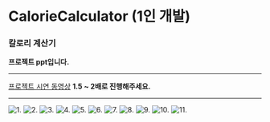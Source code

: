 # CalorieCalculator (1인 개발)
### 칼로리 계산기 
**프로젝트 ppt입니다.**
***
[프로젝트 시연 동영상](https://youtu.be/VfZKLMslZmk)
**1.5 ~ 2배로 진행해주세요.**
***
![1.](https://user-images.githubusercontent.com/62505841/109804266-67cd9700-7c65-11eb-8b14-d88feba8d14a.jpeg)
![2.](https://user-images.githubusercontent.com/62505841/109804348-7ddb5780-7c65-11eb-894f-1e3f46682317.jpeg)
![3.](https://user-images.githubusercontent.com/62505841/109804459-9c415300-7c65-11eb-88d3-417644f9f604.jpeg)
![4.](https://user-images.githubusercontent.com/62505841/109804466-9fd4da00-7c65-11eb-906e-fe26b1a8dc05.jpeg)
![5.](https://user-images.githubusercontent.com/62505841/109804468-a1060700-7c65-11eb-85da-9c9ccc15e835.jpeg)
![6.](https://user-images.githubusercontent.com/62505841/109804474-a2373400-7c65-11eb-85f1-0fa3f9bc8f92.jpeg)
![7.](https://user-images.githubusercontent.com/62505841/109804479-a2373400-7c65-11eb-9960-d1bed0d5bfcc.jpeg)
![8.](https://user-images.githubusercontent.com/62505841/109804482-a2cfca80-7c65-11eb-944d-5475c8993f9c.jpeg)
![9.](https://user-images.githubusercontent.com/62505841/109804486-a3686100-7c65-11eb-8466-92b67c9b1cea.jpeg)
![10.](https://user-images.githubusercontent.com/62505841/109804489-a400f780-7c65-11eb-91fb-390168f76db7.jpeg)
![11.](https://user-images.githubusercontent.com/62505841/109804490-a4998e00-7c65-11eb-903a-049c649b3eba.jpeg)
